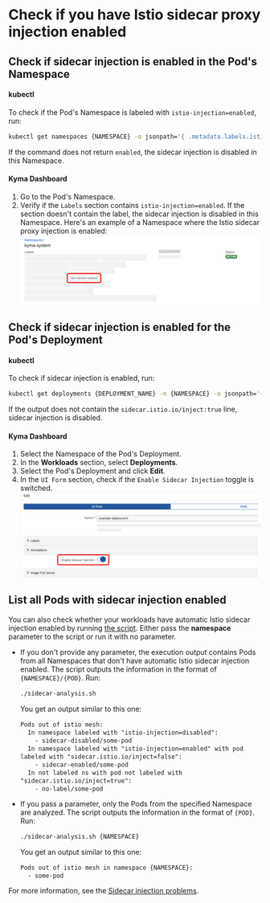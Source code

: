# Check if you have Istio sidecar proxy injection enabled

## Check if sidecar injection is enabled in the Pod's Namespace

<!-- tabs:start -->

#### **kubectl**
To check if the Pod's Namespace is labeled with `istio-injection=enabled`, run:

  ```bash
  kubectl get namespaces {NAMESPACE} -o jsonpath='{ .metadata.labels.istio-injection }'
  ```
If the command does not return `enabled`, the sidecar injection is disabled in this Namespace.

#### **Kyma Dashboard**

1. Go to the Pod's Namespace.
2. Verify if the `Labels` section contains `istio-injection=enabled`. If the section doesn't contain the label, the sidecar injection is disabled in this Namespace.
   Here's an example of a Namespace where the Istio sidecar proxy injection is enabled:
   ![Namespace with enabled Istio sidecar injection](../../assets/namespace-with-enabled-istio-sidecar.svg)

<!-- tabs:end -->

## Check if sidecar injection is enabled for the Pod's Deployment

<!-- tabs:start -->

#### **kubectl**

To check if sidecar injection is enabled, run:

  ```bash
  kubectl get deployments {DEPLOYMENT_NAME} -n {NAMESPACE} -o jsonpath='{ .spec.template.metadata.labels }'
  ```
If the output does not contain the `sidecar.istio.io/inject:true` line, sidecar injection is disabled.

#### **Kyma Dashboard**

1. Select the Namespace of the Pod's Deployment.
2. In the **Workloads** section, select **Deployments**.
3. Select the Pod's Deployment and click **Edit**.
4. In the `UI Form` section, check if the `Enable Sidecar Injection` toggle is switched.
    ![Check the enable Istio sidecar toggle](../../assets/sidecar-injection-toggle-deployment.svg)

<!-- tabs:end -->


## List all Pods with sidecar injection enabled

You can also check whether your workloads have automatic Istio sidecar injection enabled by running [the script](../../assets/sidecar-analysis.sh). Either pass the **namespace** parameter to the script or run it with no parameter.

* If you don't provide any parameter, the execution output contains Pods from all Namespaces that don't have automatic Istio sidecar injection enabled. The script outputs the information in the format of `{NAMESPACE}/{POD}`. Run:

    ```bash
    ./sidecar-analysis.sh
    ```

  You get an output similar to this one:

    ```
    Pods out of istio mesh:
      In namespace labeled with "istio-injection=disabled":
        - sidecar-disabled/some-pod
      In namespace labeled with "istio-injection=enabled" with pod labeled with "sidecar.istio.io/inject=false":
        - sidecar-enabled/some-pod
      In not labeled ns with pod not labeled with "sidecar.istio.io/inject=true":
        - no-label/some-pod
    ```

*  If you pass a parameter, only the Pods from the specified Namespace are analyzed. The script outputs the information in the format of `{POD}`. Run:

    ```bash
    ./sidecar-analysis.sh {NAMESPACE}
    ```
    You get an output similar to this one:

    ```
    Pods out of istio mesh in namespace {NAMESPACE}:
      - some-pod
    ```

For more information, see the [Sidecar injection problems](https://istio.io/docs/ops/common-problems/injection/).